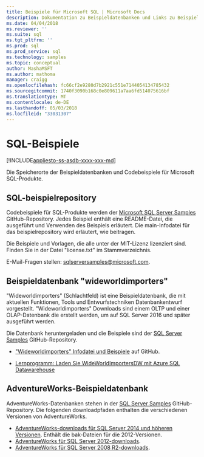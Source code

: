 ```yaml
---
title: Beispiele für Microsoft SQL | Microsoft Docs
description: Dokumentation zu Beispieldatenbanken und Links zu Beispielen für Microsoft SQL-Produkte.
ms.date: 04/04/2018
ms.reviewer: ''
ms.suite: sql
ms.tgt_pltfrm: ''
ms.prod: sql
ms.prod_service: sql
ms.technology: samples
ms.topic: conceptual
author: MashaMSFT
ms.author: mathoma
manager: craigg
ms.openlocfilehash: fc66cf2e9280d7b2921c551e7144054134785432
ms.sourcegitcommit: 1740f3090b168c0e809611a7aa6fd514075616bf
ms.translationtype: MT
ms.contentlocale: de-DE
ms.lasthandoff: 05/03/2018
ms.locfileid: "33031307"
---
```

# <a name="sql-samples"></a>SQL-Beispiele

[!INCLUDE[appliesto-ss-asdb-xxxx-xxx-md](../includes/appliesto-ss-asdb-asdw-pdw-md.md)]

Die Speicherorte der Beispieldatenbanken und Codebeispiele für Microsoft SQL-Produkte.

## <a name="sql-samples-repository"></a>SQL-beispielrepository

Codebeispiele für SQL-Produkte werden der [Microsoft SQL Server Samples](https://github.com/microsoft/sql-server-samples) GitHub-Repository. Jedes Beispiel enthält eine README-Datei, die ausgeführt und Verwenden des Beispiels erläutert. Die main-Infodatei für das beispielrepository wird erläutert, wie beitragen. 

Die Beispiele und Vorlagen, die alle unter der MIT-Lizenz lizenziert sind. Finden Sie in der Datei "license.txt" im Stammverzeichnis.

E-Mail-Fragen stellen: sqlserversamples@microsoft.com.


## <a name="wideworldimporters-sample-database"></a>Beispieldatenbank "wideworldimporters"

"Wideworldimporters" (Schlachtfeld) ist eine Beispieldatenbank, die mit aktuellen Funktionen, Tools und Entwurfstechniken Datenbankentwurf vorgestellt. "Wideworldimporters" Downloads sind einem OLTP und einer OLAP-Datenbank die erstellt werden, um auf SQL Server 2016 und später ausgeführt werden. 

Die Datenbank heruntergeladen und die Beispiele sind der [SQL Server Samples](https://github.com/Microsoft/sql-server-samples) GitHub-Repository.


- ["Wideworldimporters" Infodatei und Beispiele](https://github.com/Microsoft/sql-server-samples/tree/master/samples/databases/wide-world-importers) auf GitHub.

- [Lernprogramm: Laden Sie WideWorldImportersDW mit Azure SQL Datawarehouse](/azure/sql-data-warehouse/load-data-wideworldimportersdw)


## <a name="adventureworks-sample-database"></a>AdventureWorks-Beispieldatenbank

AdventureWorks-Datenbanken stehen in der [SQL Server Samples](https://github.com/Microsoft/sql-server-samples) GitHub-Repository.  Die folgenden downloadpfaden enthalten die verschiedenen Versionen von AdventureWorks.

- [AdventureWorks-downloads für SQL Server 2014 und höheren Versionen](https://github.com/Microsoft/sql-server-samples/releases/tag/adventureworks). Enthält die bak-Dateien für die 2012-Versionen.
- [AdventureWorks für SQL Server 2012-downloads](https://github.com/Microsoft/sql-server-samples/releases/tag/adventureworks2012).
- [AdventureWorks für SQL Server 2008 R2-downloads](https://github.com/Microsoft/sql-server-samples/releases/tag/adventureworks2008r2).
